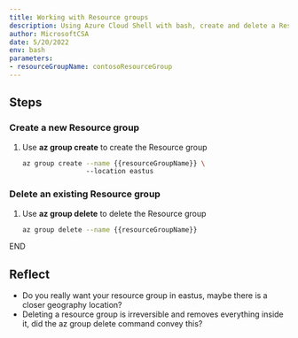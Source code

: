 ```yaml
---
title: Working with Resource groups
description: Using Azure Cloud Shell with bash, create and delete a Resource group 
author: MicrosoftCSA
date: 5/20/2022
env: bash
parameters:
- resourceGroupName: contosoResourceGroup
---
```


## Steps

### Create a new Resource group

1. Use **az group create** to create the Resource group

   ```bash
   az group create --name {{resourceGroupName}} \ 
                   --location eastus
   ```

### Delete an existing Resource group

1. Use **az group delete** to delete the Resource group

   ```bash
   az group delete --name {{resourceGroupName}}
   ```

END

## Reflect

- Do you really want your resource group in eastus, maybe there is a closer geography location?
- Deleting a resource group is irreversible and removes everything inside it, did the az group delete command convey this?
